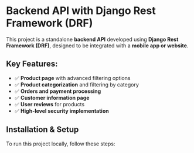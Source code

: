 # Backend API with Django Rest Framework (DRF)

This project is a standalone **backend API** developed using **Django Rest Framework (DRF)**, designed to be integrated with a **mobile app or website**.

## Key Features:
- ✅ **Product page** with advanced filtering options  
- ✅ **Product categorization** and filtering by category  
- ✅ **Orders and payment processing**  
- ✅ **Customer information page**  
- ✅ **User reviews** for products  
- ✅ **High-level security implementation**  

## Installation & Setup
To run this project locally, follow these steps:
